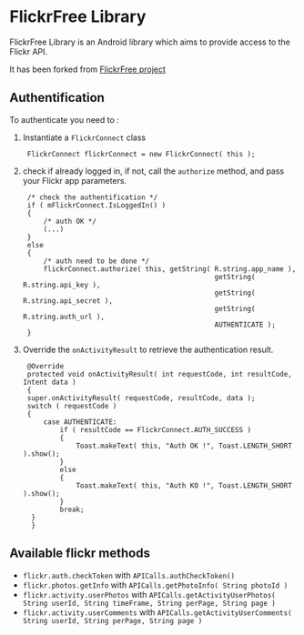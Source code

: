 FlickrFree Library
==================

FlickrFree Library is an Android library which aims to provide access to the Flickr API.

It has been forked from [FlickrFree project](http://code.google.com/p/flickrfree)


Authentification
----------------------

To authenticate you need to : 

1. Instantiate a `FlickrConnect` class

        FlickrConnect flickrConnect = new FlickrConnect( this );       

2. check if already logged in, if not, call the `authorize` method, and pass your Flickr app parameters. 

        /* check the authentification */
        if ( mFlickrConnect.IsLoggedIn() )
        {
            /* auth OK */
            (...)
        }
        else
        {
            /* auth need to be done */
            flickrConnect.authorize( this, getString( R.string.app_name ), 
                                                      getString( R.string.api_key ),
                                                      getString( R.string.api_secret ), 
                                                      getString( R.string.auth_url ), 
                                                      AUTHENTICATE ); 
        }
        

3. Override the `onActivityResult` to retrieve the authentication result.

        @Override
        protected void onActivityResult( int requestCode, int resultCode, Intent data )
        {
        super.onActivityResult( requestCode, resultCode, data );
        switch ( requestCode )
        {
            case AUTHENTICATE:
                if ( resultCode == FlickrConnect.AUTH_SUCCESS )
                {                    
                    Toast.makeText( this, "Auth OK !", Toast.LENGTH_SHORT ).show();
                }
                else
                {
                    Toast.makeText( this, "Auth KO !", Toast.LENGTH_SHORT ).show();
                }
                break;
         }
         }

Available flickr methods
---------------------------

* `flickr.auth.checkToken` with `APICalls.authCheckToken()`
* `flickr.photos.getInfo` with `APICalls.getPhotoInfo( String photoId )`
* `flickr.activity.userPhotos` with `APICalls.getActivityUserPhotos( String userId, String timeFrame, String perPage, String page )`
* `flickr.activity.userComments` with `APICalls.getActivityUserComments( String userId, String perPage, String page )`